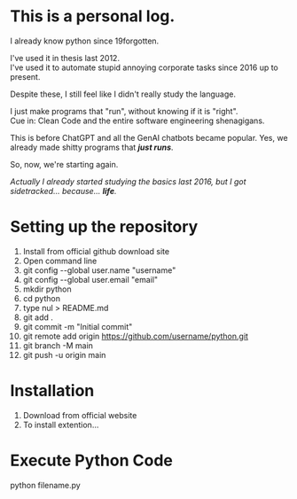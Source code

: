 # This is a personal log.

I already know python since 19forgotten.

I've used it in thesis last 2012.  
I've used it to automate stupid annoying corporate tasks since 2016 up to present.

Despite these, I still feel like I didn't really study the language.

I just make programs that "run", without knowing if it is "right".  
Cue in: Clean Code and the entire software engineering shenagigans.

This is before ChatGPT and all the GenAI chatbots became popular.
Yes, we already made shitty programs that _**just runs**_.

So, now, we're starting again.

_Actually I already started studying the basics last 2016, but I got sidetracked... because... **life**._

# Setting up the repository

1. Install from official github download site
2. Open command line
3. git config --global user.name "username"
4. git config --global user.email "email"
5. mkdir python
6. cd python
7. type nul > README.md
8. git add .
9. git commit -m "Initial commit"
10. git remote add origin https://github.com/username/python.git
11. git branch -M main
12. git push -u origin main

# Installation

1. Download from official website
2. To install extention...

# Execute Python Code

python filename.py

